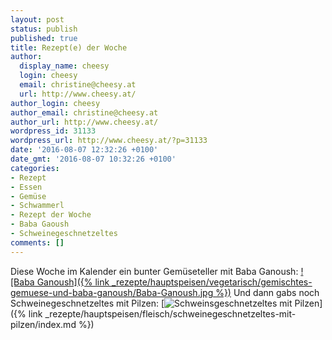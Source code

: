 ```yaml
---
layout: post
status: publish
published: true
title: Rezept(e) der Woche
author:
  display_name: cheesy
  login: cheesy
  email: christine@cheesy.at
  url: http://www.cheesy.at/
author_login: cheesy
author_email: christine@cheesy.at
author_url: http://www.cheesy.at/
wordpress_id: 31133
wordpress_url: http://www.cheesy.at/?p=31133
date: '2016-08-07 12:32:26 +0100'
date_gmt: '2016-08-07 10:32:26 +0100'
categories:
- Rezept
- Essen
- Gemüse
- Schwammerl
- Rezept der Woche
- Baba Gaoush
- Schweinegeschnetzeltes
comments: []
---
```

Diese Woche im Kalender ein bunter Gemüseteller mit Baba Ganoush:
[![Baba Ganoush]({% link _rezepte/hauptspeisen/vegetarisch/gemischtes-gemuese-und-baba-ganoush/Baba-Ganoush.jpg %})](http://www.cheesy.at/rezepte/hauptspeisen/gemuese/gemischtes-gemuese-und-baba-ganoush/)
Und dann gabs noch Schweinegeschnetzeltes mit Pilzen:
[![Schweinsgeschnetzeltes mit Pilzen](http://www.cheesy.at/wp-content/uploads/Schweinsgeschnetzeltes-mit-Pilzen.jpg)]({% link _rezepte/hauptspeisen/fleisch/schweinegeschnetzeltes-mit-pilzen/index.md %})
